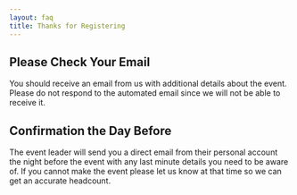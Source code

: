 ```yaml
---
layout: faq
title: Thanks for Registering
---
```


## Please Check Your Email

You should receive an email from us with additional details about the event. Please do not respond to the automated email since we will not be able to receive it.

## Confirmation the Day Before

The event leader will send you a direct email from their personal account the night before the event with any last minute details you need to be aware of. If you cannot make the event please let us know at that time so we can get an accurate headcount.
